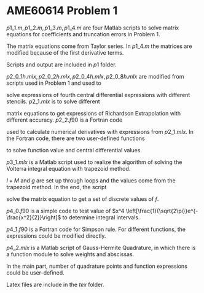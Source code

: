 # AME60614 Problem 1

$p1\_1.m,p1\_2.m,p1\_3.m,p1\_4.m$ are four Matlab scripts to solve matrix equations for coefficients and truncation errors in Problem 1. 

The matrix equations come from Taylor series. In $p1\_4.m$ the matrices are modified because of the first derivative terms. 

Scripts and output are included in $p1$ folder. 



$p2\_0\_1h.mlx,p2\_0\_2h.mlx,p2\_0\_4h.mlx,p2\_0\_8h.mlx$ are modified from scripts used in Problem 1 and used to 

solve expressions of fourth central differential expressions with different stencils. $p2\_1.mlx$ is to solve different 

matrix equations to get expressions of Richardson Extrapolation with different accuracy. $p2\_2.f90$ is a Fortran code 

used to calculate numerical derivatives with expressions from $p2\_1.mlx$. In the Fortran code, there are two user-defined functions 

to solve function value and central differential values. 



$p3\_1.mlx$ is a Matlab script used to realize the algorithm of solving the Volterra integral equation with trapezoid method. 

$I+M$ and $g$ are set up through loops and the values come from the trapezoid method. In the end, the script 

solve the matrix equation to get a set of discrete values of $f$. 



$p4\_0.f90$ is a simple code to test value of $x^4 \left[\frac{1}{\sqrt{2\pi}}e^{-\frac{x^2}{2}}\right]$ to determine integral intervals. 

$p4\_1.f90$ is a Fortran code for Simpson rule. For different functions, the expressions could be modified directly. 

$p4\_2.mlx$ is a Matlab script of Gauss-Hermite Quadrature, in which there is a function module to solve weights and abscissas. 

In the main part, number of quadrature points and function expressions could be user-defined. 



Latex files are include in the $tex$ folder. 
